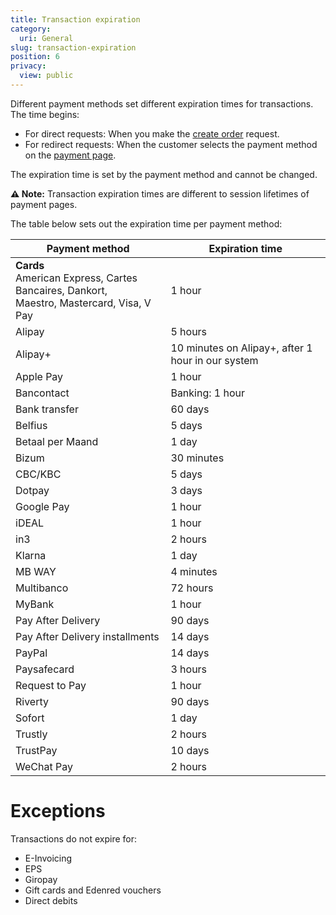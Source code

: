 ```yaml
---
title: Transaction expiration
category:
  uri: General
slug: transaction-expiration
position: 6
privacy:
  view: public
---
```

Different payment methods set different expiration times for transactions. The time begins:

* For <Glossary>direct</Glossary> requests: When you make the [create order](/reference/createorder) request.
* For <Glossary>redirect</Glossary> requests: When the customer selects the payment method on the [payment page](/docs/payment-pages/).

The expiration time is set by the payment method and cannot be changed.

**⚠️ Note:** Transaction expiration times are different to session lifetimes of payment pages.

The table below sets out the expiration time per payment method:

| Payment method | Expiration time |
|---|---|
| **Cards** <br /> American Express, Cartes Bancaires, Dankort, <br /> Maestro, Mastercard, Visa, V Pay | 1 hour  |
| Alipay  | 5 hours  |
| Alipay+| 10 minutes on Alipay+, after 1 hour in our system |
| Apple Pay| 1 hour   |
| Bancontact| Banking: 1 hour  |
| Bank transfer| 60 days  |
| Belfius| 5 days   |
| Betaal per Maand| 1 day |
| Bizum| 30 minutes |
| CBC/KBC| 5 days   |
| Dotpay| 3 days   |
| Google Pay| 1 hour   |
| iDEAL| 1 hour |
| in3| 2 hours  |
| Klarna| 1 day   |
| MB WAY| 4 minutes  |
| Multibanco| 72 hours   |
| MyBank| 1 hour   |
| Pay After Delivery | 90 days  |
| Pay After Delivery installments | 14 days  |
| PayPal| 14 days  |
| Paysafecard| 3 hours  |
| Request to Pay| 1 hour   |
| Riverty  | 90 days  |
| Sofort| 1 day    |
| Trustly| 2 hours  |
| TrustPay| 10 days  |
| WeChat Pay| 2 hours  |

# Exceptions

Transactions do not expire for:

* E-Invoicing
* EPS
* Giropay
* Gift cards and Edenred vouchers
* Direct debits
